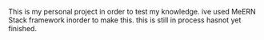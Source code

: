 This is my personal project in order to test my knowledge. ive used MeERN Stack framework inorder to make this. this is still in process hasnot yet finished.
